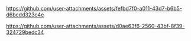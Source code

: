 

https://github.com/user-attachments/assets/fefbd7f0-a011-43d7-b6b5-d6bcdd323c4e



https://github.com/user-attachments/assets/d0ae63f6-2560-43bf-8f39-324729bedc34

